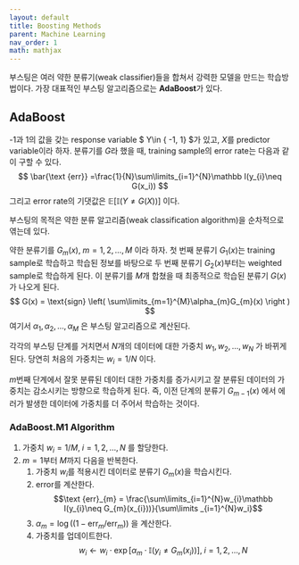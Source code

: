 ```yaml
---
layout: default
title: Boosting Methods
parent: Machine Learning
nav_order: 1
math: mathjax
---
```


부스팅은 여러 약한 분류기(weak classifier)들을 합쳐서 강력한 모델을 만드는 학습방법이다. 
가장 대표적인 부스팅 알고리즘으로는 **AdaBoost**가 있다.

## AdaBoost

-1과 1의 값을 갖는 response variable $ Y\in \{ -1, 1\} $가 있고, $X$를 predictor variable이라 하자.
분류기를 $G$라 했을 때, training sample의 error rate는 다음과 같이 구할 수 있다.
$$
\bar{\text {err}} =\frac{1}{N}\sum\limits_{i=1}^{N}\mathbb I(y_{i}\neq G(x_i))
$$
그리고 error rate의 기댓값은 $\mathbb E[\mathbb I(Y\neq G(X))]$ 이다.

부스팅의 목적은 약한 분류 알고리즘(weak classification algorithm)을 순차적으로 엮는데 있다.

약한 분류기를 $G_{m}(x), \; m=1,2,\ldots,M$ 이라 하자. 
첫 번째 분류기 $G_{1}(x)$는 training sample로 학습하고 학습된 정보를 바탕으로 두 번째 분류기 $G_{2}(x)$부터는 weighted sample로 학습하게 된다. 이 분류기를 $M$개 합쳤을 때 최종적으로 학습된 분류기 $G(x)$가 나오게 된다.
$$
G(x) = \text{sign} \left( \sum\limits_{m=1}^{M}\alpha_{m}G_{m}(x)  \right )
$$
여기서 $\alpha_{1}, \alpha_{2}, \ldots ,\alpha_{M}$ 은 부스팅 알고리즘으로 계산된다. 

각각의 부스팅 단계를 거치면서 $N$개의 데이터에 대한 가중치 $w_{1}, w_{2}, \ldots , w_{N}$ 가 바뀌게 된다. 
당연히 처음의 가중치는 $w_{i}= 1/N$ 이다. 

$m$번째 단계에서 잘못 분류된 데이터 대한 가중치를 증가시키고 잘 분류된 데이터의 가중치는 감소시키는 방향으로 학습하게 된다. 즉, 이전 단계의 분류기 $G_{m-1}(x)$ 에서 에러가 발생한 데이터에 가중치를 더 주어서 학습하는 것이다. 

### AdaBoost.M1 Algorithm

1) 가중치 $w_{i}= 1/M, \; i=1,2,\ldots, N$ 를 할당한다.
2) $m=1$부터 $M$까지 다음을 반복한다.
	1) 가중치 $w_{i}$를 적용시킨 데이터로 분류기 $G_{m}(x)$을 학습시킨다.
	2) error를 계산한다. $$\text {err}_{m} = \frac{\sum\limits_{i=1}^{N}w_{i}\mathbb I(y_{i}\neq G_{m}(x_{i}))}{\sum\limits _{i=1}^{N}w_i}$$
	3) $\alpha_{m}=\log ((1-\text{err}_{m}/\text{err}_m))$ 을 계산한다.
	4) 가중치를 업데이트한다. $$w_{i} \leftarrow w_{i}\cdot \exp[\alpha_{m}\cdot \mathbb I (y_{i}\neq G_{m}(x_{i}))], \; i=1,2,\ldots,N$$



